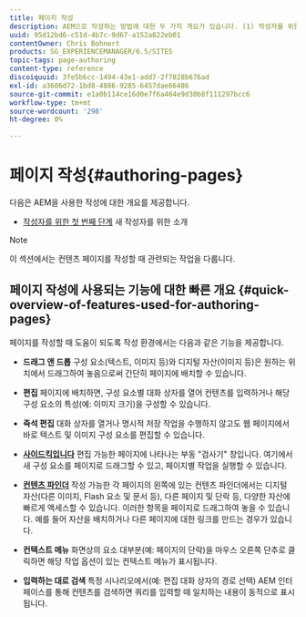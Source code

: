 ```yaml
---
title: 페이지 작성
description: AEM으로 작성하는 방법에 대한 두 가지 개요가 있습니다. (1) 작성자를 위한 첫 번째 단계 - 새 작성자를 위한 소개 및 (2) 페이지 작성에 대한 빠른 안내 - 기본 작업에 대한 빠른 안내(높은 수준)
uuid: 95d12bd6-c51d-4b7c-9d67-a152a822eb01
contentOwner: Chris Bohnert
products: SG_EXPERIENCEMANAGER/6.5/SITES
topic-tags: page-authoring
content-type: reference
discoiquuid: 3fe5b6cc-1494-43e1-add7-2f7828b676ad
exl-id: a3606d72-1bd8-4886-9285-6457dae66486
source-git-commit: e1a0b114ce16d0e7f6a464e9d30b8f111297bcc6
workflow-type: tm+mt
source-wordcount: '298'
ht-degree: 0%

---
```


# 페이지 작성{#authoring-pages}

다음은 AEM을 사용한 작성에 대한 개요를 제공합니다.

* [작성자를 위한 첫 번째 단계](/help/sites-classic-ui-authoring/classic-page-author-first-steps.md) 새 작성자를 위한 소개

>[!NOTE]
>
>이 섹션에서는 컨텐츠 페이지를 작성할 때 관련되는 작업을 다룹니다. <!-- There are many additional features closely related to page authoring, these are covered under [Site and Page Features](/sites-classic-ui-authoring/classic-feature.md). -->

## 페이지 작성에 사용되는 기능에 대한 빠른 개요 {#quick-overview-of-features-used-for-authoring-pages}

페이지를 작성할 때 도움이 되도록 작성 환경에서는 다음과 같은 기능을 제공합니다.

* **드래그 앤 드롭**
구성 요소(텍스트, 이미지 등)와 디지털 자산(이미지 등)은 원하는 위치에서 드래그하여 놓음으로써 간단히 페이지에 배치할 수 있습니다.

* **편집**
페이지에 배치하면, 구성 요소별 대화 상자를 열어 컨텐츠를 입력하거나 해당 구성 요소의 특성(예: 이미지 크기)을 구성할 수 있습니다.

* **즉석 편집**
대화 상자를 열거나 명시적 저장 작업을 수행하지 않고도 웹 페이지에서 바로 텍스트 및 이미지 구성 요소를 편집할 수 있습니다.

* **[사이드킥입니다](/help/sites-classic-ui-authoring/classic-page-author-env-tools.md#sidekickclassicui)**
편집 가능한 페이지에 나타나는 부동 &quot;검사기&quot; 창입니다. 여기에서 새 구성 요소를 페이지로 드래그할 수 있고, 페이지별 작업을 실행할 수 있습니다.

* **[컨텐츠 파인더](/help/sites-classic-ui-authoring/classic-page-author-env-tools.md#thecontentfinderclassicui)**
작성 가능한 각 페이지의 왼쪽에 있는 컨텐츠 파인더에서는 디지털 자산(다른 이미지, Flash 요소 및 문서 등), 다른 페이지 및 단락 등, 다양한 자산에 빠르게 액세스할 수 있습니다. 이러한 항목을 페이지로 드래그하여 놓을 수 있습니다. 예를 들어 자산을 배치하거나 다른 페이지에 대한 링크를 만드는 경우가 있습니다.

* **컨텍스트 메뉴**
화면상의 요소 대부분(예: 페이지의 단락)을 마우스 오른쪽 단추로 클릭하면 해당 작업 옵션이 있는 컨텍스트 메뉴가 표시됩니다.

* **입력하는 대로 검색**
특정 시나리오에서(예: 편집 대화 상자의 경로 선택) AEM 인터페이스를 통해 컨텐츠를 검색하면 쿼리를 입력할 때 일치하는 내용이 동적으로 표시됩니다.
